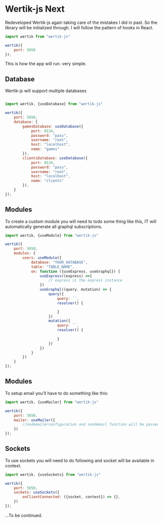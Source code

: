 # Wertik-js Next

Redeveloped Wertik-js again taking care of the mistakes I did in past. So the library will be initialized through. I will follow the pattern of hooks in React.


```javascript
import wertik from "wertik-js"

wertik({
    port: 5050
});
```

This is how the app will run. very simple.


## Database

Wertik-js will support multiple databases

```javascript

import wertik, {useDatabase} from "wertik-js"

wertik({
    port: 5050,
    database: {
        gamesDatabase: useDatabase({
            port: 0134,
            password: "pass",
            username: "root",
            host: "localhost",
            name: "games"
        }),
        clientsDatabase: useDatabase({
            port: 0134,
            password: "pass",
            username: "root",
            host: "localhost",
            name: "clients"
        }),
    }
});
```


## Modules


To create a custom module you will need to todo some thing like this, IT will automatically generate all graphql subscriptions.

```javascript
import wertik, {useModule} from "wertik-js"

wertik({
    port: 5050,
    modules: {
        users: useModule({
            database: "YOUR_DATABASE",
            table: "TABLE_NAME",
            on: function ({useExpress, useGraphql}) {
                useExpress((express) =>{
                    // express is the express instance
                })
                useGraphql((query, mutation) => {
                    query({
                        query: ``,
                        resolver() {

                        }
                    })
                    mutation({
                        query: ``,
                        resolver() {
                            
                        }
                    })
                })
            }
        })
    }
});
```

## Modules

To setup email you'll have to do something like this:


```javascript
import wertik, {useMailer} from "wertik-js"

wertik({
    port: 5050,
    mailer: useMailer({
        //nodemailerconfiguration and sendemail function will be passed to graphql resolvers and to rest api req object
    })
});
```


## Sockets

To use sockets you will need to do following and socket will be available in context.

```javascript
import wertik, {useSockets} from "wertik-js"

wertik({
    port: 5050,
    sockets: useSockets({
        onClientConnected: ({socket, context}) => {},
    })
});
```

...To be continued.